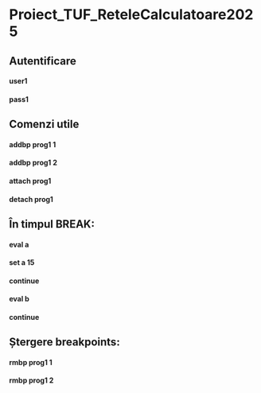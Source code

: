 # Proiect_TUF_ReteleCalculatoare2025

## Autentificare

#### user1
#### pass1

## Comenzi utile

#### addbp prog1 1
#### addbp prog1 2
#### attach prog1
#### detach prog1

## În timpul BREAK:

#### eval a
#### set a 15
#### continue
#### eval b
#### continue

## Ștergere breakpoints:

#### rmbp prog1 1
####  rmbp prog1 2

